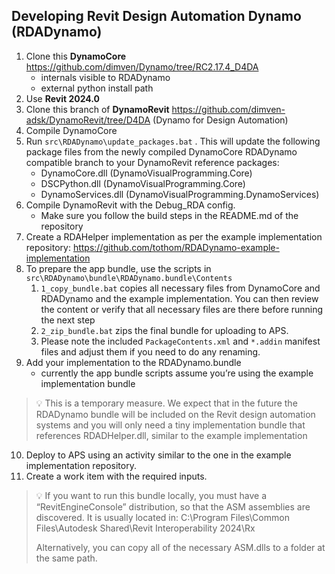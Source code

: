 ## Developing Revit Design Automation Dynamo (RDADynamo)

1. Clone this **DynamoCore**
https://github.com/dimven/Dynamo/tree/RC2.17.4_D4DA
    - internals visible to RDADynamo
    - external python install path
2. Use **Revit 2024.0**
3. Clone this branch of **DynamoRevit**
https://github.com/dimven-adsk/DynamoRevit/tree/D4DA
(Dynamo for Design Automation)
4. Compile DynamoCore
5. Run `src\RDADynamo\update_packages.bat` . This will update the following package files from the newly compiled DynamoCore RDADynamo compatible branch to your DynamoRevit reference packages:
    - DynamoCore.dll (DynamoVisualProgramming.Core)
    - DSCPython.dll (DynamoVisualProgramming.Core)
    - DynamoServices.dll (DynamoVisualProgramming.DynamoServices)
6. Compile DynamoRevit with the Debug_RDA config.
    - Make sure you follow the build steps in the README.md of the repository
7. Create a RDAHelper implementation as per the example implementation repository: https://github.com/tothom/RDADynamo-example-implementation
8. To prepare the app bundle, use the scripts in `src\RDADynamo\bundle\RDADynamo.bundle\Contents`
    1. `1_copy_bundle.bat` copies all necessary files from DynamoCore and RDADynamo and the example implementation. You can then review the content or verify that all necessary files are there before running the next step
    2. `2_zip_bundle.bat` zips the final bundle for uploading to APS.
    3. Please note the included `PackageContents.xml` and `*.addin`  manifest files and adjust them if you need to do any renaming.
9. Add your implementation to the RDADynamo.bundle
    - currently the app bundle scripts assume you’re using the example implementation bundle
    
>💡 This is a temporary measure. We expect that in the future the RDADynamo bundle will be included on the Revit design automation systems and you will only need a tiny implementation bundle that references RDADHelper.dll, similar to the example implementation
    
10. Deploy to APS using an activity similar to the one in the example implementation repository.
11. Create a work item with the required inputs.

>💡 If you want to run this bundle locally, you must have a “RevitEngineConsole” distribution, so that the ASM assemblies are discovered. It is usually located in: C:\Program Files\Common Files\Autodesk Shared\Revit Interoperability 2024\Rx
>
> Alternatively, you can copy all of the necessary ASM.dlls to a folder at the same path.
